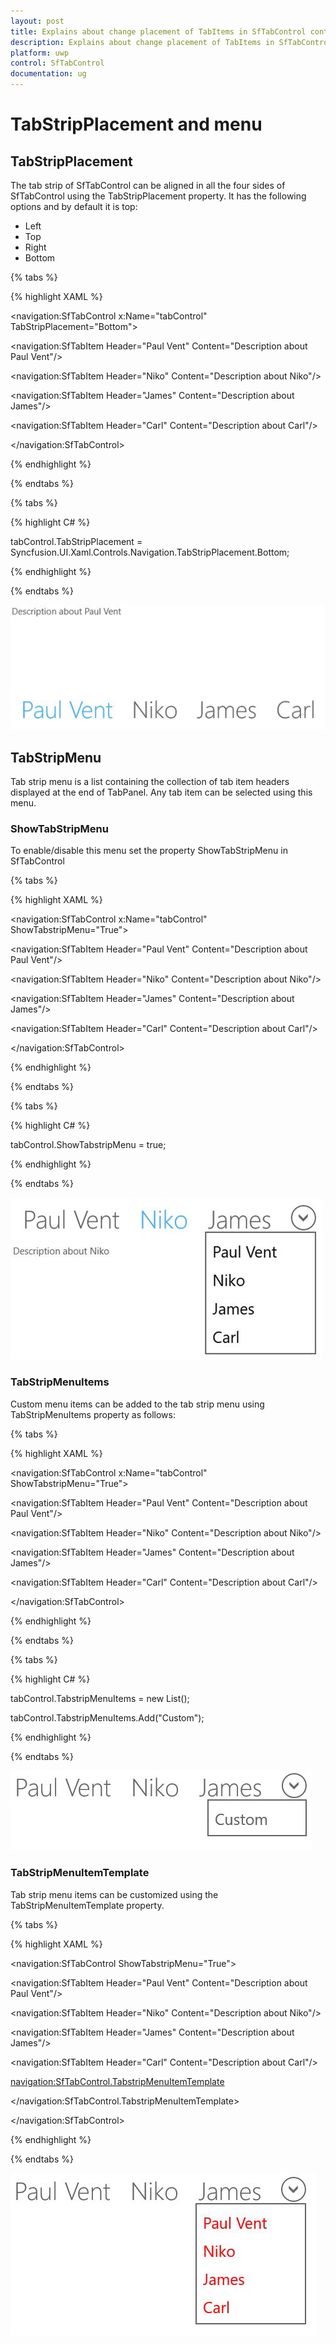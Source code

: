 ```yaml
---
layout: post
title: Explains about change placement of TabItems in SfTabControl control for UWP
description: Explains about change placement of TabItems in SfTabControl control for UWP
platform: uwp
control: SfTabControl
documentation: ug
---
```


# TabStripPlacement and menu

## TabStripPlacement

The tab strip of SfTabControl can be aligned in all the four sides of SfTabControl using the TabStripPlacement property. It has the following options and by default it is top:

* Left
* Top
* Right
* Bottom

{% tabs %}

{% highlight XAML %}

<navigation:SfTabControl x:Name="tabControl" TabStripPlacement="Bottom">

<navigation:SfTabItem Header="Paul Vent" Content="Description about Paul Vent"/>

<navigation:SfTabItem Header="Niko" Content="Description about Niko"/>

<navigation:SfTabItem Header="James" Content="Description about James"/>

<navigation:SfTabItem Header="Carl" Content="Description about Carl"/>

</navigation:SfTabControl>


{% endhighlight %}

{% endtabs %}

{% tabs %}

{% highlight C# %}

tabControl.TabStripPlacement = Syncfusion.UI.Xaml.Controls.Navigation.TabStripPlacement.Bottom;


{% endhighlight %}

{% endtabs %}

![](TabStripPlacement-and-menu-images/TabStripPlacement-and-menu-img1.jpeg)


## TabStripMenu

Tab strip menu is a list containing the collection of tab item headers displayed at the end of TabPanel. Any tab item can be selected using this menu.

### ShowTabStripMenu

To enable/disable this menu set the property ShowTabStripMenu in SfTabControl

{% tabs %}

{% highlight XAML %}

<navigation:SfTabControl x:Name="tabControl" ShowTabstripMenu="True">

<navigation:SfTabItem Header="Paul Vent" Content="Description about Paul Vent"/>

<navigation:SfTabItem Header="Niko" Content="Description about Niko"/>

<navigation:SfTabItem Header="James" Content="Description about James"/>

<navigation:SfTabItem Header="Carl" Content="Description about Carl"/>

</navigation:SfTabControl>


{% endhighlight %}

{% endtabs %}

{% tabs %}

{% highlight C# %}

tabControl.ShowTabstripMenu = true;

{% endhighlight %}

{% endtabs %}

![](TabStripPlacement-and-menu-images/TabStripPlacement-and-menu-img2.jpeg)


### TabStripMenuItems

Custom menu items can be added to the tab strip menu using TabStripMenuItems property as follows:

{% tabs %}

{% highlight XAML %}

<navigation:SfTabControl x:Name="tabControl" ShowTabstripMenu="True">

<navigation:SfTabItem Header="Paul Vent" Content="Description about Paul Vent"/>

<navigation:SfTabItem Header="Niko" Content="Description about Niko"/>

<navigation:SfTabItem Header="James" Content="Description about James"/>

<navigation:SfTabItem Header="Carl" Content="Description about Carl"/>

</navigation:SfTabControl>


{% endhighlight %}


{% endtabs %}


{% tabs %}

{% highlight C# %}

tabControl.TabstripMenuItems = new List<object>();

tabControl.TabstripMenuItems.Add("Custom");


{% endhighlight %}

{% endtabs %}

![](TabStripPlacement-and-menu-images/TabStripPlacement-and-menu-img3.jpeg)


### TabStripMenuItemTemplate

Tab strip menu items can be customized using the TabStripMenuItemTemplate property. 

{% tabs %}

{% highlight XAML %}

<navigation:SfTabControl ShowTabstripMenu="True">

<navigation:SfTabItem Header="Paul Vent" Content="Description about Paul Vent"/>

<navigation:SfTabItem Header="Niko" Content="Description about Niko"/>

<navigation:SfTabItem Header="James" Content="Description about James"/>

<navigation:SfTabItem Header="Carl" Content="Description about Carl"/>

<navigation:SfTabControl.TabstripMenuItemTemplate>

<DataTemplate>

<TextBlock Text="{Binding}" Foreground="Red"/>

</DataTemplate>

</navigation:SfTabControl.TabstripMenuItemTemplate>

</navigation:SfTabControl>


{% endhighlight %}


{% endtabs %}

![](TabStripPlacement-and-menu-images/TabStripPlacement-and-menu-img4.jpeg)


